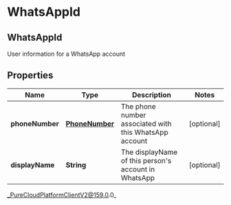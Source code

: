 # WhatsAppId

## WhatsAppId
User information for a WhatsApp account

## Properties

|Name | Type | Description | Notes|
|------------ | ------------- | ------------- | -------------|
| **phoneNumber** | [**PhoneNumber**](PhoneNumber) | The phone number associated with this WhatsApp account | [optional] |
| **displayName** | **String** | The displayName of this person&#39;s account in WhatsApp | [optional] |



_PureCloudPlatformClientV2@159.0.0_
